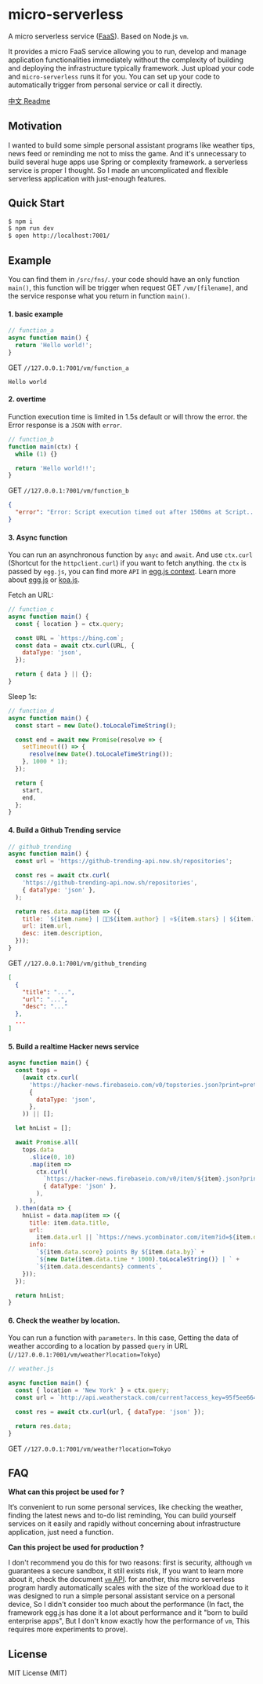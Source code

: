 # micro-serverless

A micro serverless service ([FaaS](https://en.wikipedia.org/wiki/Function_as_a_service)). Based on Node.js `vm`.

It provides a micro FaaS service allowing you to run, develop and manage application functionalities immediately without the complexity of building and deploying the infrastructure typically framework. Just upload your code and `micro-serverless` runs it for you. You can set up your code to automatically trigger from personal service or call it directly.

[中文 Readme](./README.zh-CN.md)

## Motivation

I wanted to build some simple personal assistant programs like weather tips, news feed or reminding me not to miss the game. And it's unnecessary to build several huge apps use Spring or complexity framework. a serverless service is proper I thought. So I made an uncomplicated and flexible serverless application with just-enough features.

## Quick Start

```bash
$ npm i
$ npm run dev
$ open http://localhost:7001/
```

## Example

You can find them in `/src/fns/`. your code should have an only function `main()`, this function will be trigger when request GET `/vm/[filename]`, and the service response what you return in function `main()`.

#### 1. basic example

```js
// function_a
async function main() {
  return 'Hello world!';
}
```

GET `//127.0.0.1:7001/vm/function_a`

```
Hello world
```

#### 2. overtime

Function execution time is limited in 1.5s default or will throw the error. the Error response is a `JSON` with `error`.

```js
// function_b
function main(ctx) {
  while (1) {}

  return 'Hello world!!';
}
```

GET `//127.0.0.1:7001/vm/function_b`

```JSON
{
  "error": "Error: Script execution timed out after 1500ms at Script..."
}
```

#### 3. Async function

You can run an asynchronous function by `anyc` and `await`. And use `ctx.curl` (Shortcut for the `httpclient.curl`) if you want to fetch anything. the `ctx` is passed by `egg.js`, you can find more `API` in [egg.js context](https://eggjs.org/api/Context.html). Learn more about [egg.js](https://eggjs.org/en/index.html) or [koa.js](https://koajs.com/).

Fetch an URL:

```js
// function_c
async function main() {
  const { location } = ctx.query;

  const URL = `https://bing.com`;
  const data = await ctx.curl(URL, {
    dataType: 'json',
  });

  return { data } || {};
}
```

Sleep 1s:

```js
// function_d
async function main() {
  const start = new Date().toLocaleTimeString();

  const end = await new Promise(resolve => {
    setTimeout(() => {
      resolve(new Date().toLocaleTimeString());
    }, 1000 * 1);
  });

  return {
    start,
    end,
  };
}
```

#### 4. Build a **Github Trending** service

```js
// github_trending
async function main() {
  const url = 'https://github-trending-api.now.sh/repositories';

  const res = await ctx.curl(
    'https://github-trending-api.now.sh/repositories',
    { dataType: 'json' },
  );

  return res.data.map(item => ({
    title: `${item.name} | 👨‍💻${item.author} | ⭐️${item.stars} | ${item.language}`,
    url: item.url,
    desc: item.description,
  }));
}
```

GET `//127.0.0.1:7001/vm/github_trending`

```JSON
[
  {
    "title": "...",
    "url": "...",
    "desc": "..."
  },
  ...
]
```

#### 5. Build a realtime **Hacker news** service

```js
async function main() {
  const tops =
    (await ctx.curl(
      'https://hacker-news.firebaseio.com/v0/topstories.json?print=pretty',
      {
        dataType: 'json',
      },
    )) || [];

  let hnList = [];

  await Promise.all(
    tops.data
      .slice(0, 10)
      .map(item =>
        ctx.curl(
          `https://hacker-news.firebaseio.com/v0/item/${item}.json?print=pretty`,
          { dataType: 'json' },
        ),
      ),
  ).then(data => {
    hnList = data.map(item => ({
      title: item.data.title,
      url:
        item.data.url || `https://news.ycombinator.com/item?id=${item.data.id}`,
      info:
        `${item.data.score} points By ${item.data.by}` +
        `${new Date(item.data.time * 1000).toLocaleString()} | ` +
        `${item.data.descendants} comments`,
    }));
  });

  return hnList;
}
```

#### 6. Check the **weather** by location.

You can run a function with `parameters`. In this case, Getting the data of weather according to a location by passed `query` in URL (`//127.0.0.1:7001/vm/weather?location=Tokyo`)

```js
// weather.js

async function main() {
  const { location = 'New York' } = ctx.query;
  const url = `http://api.weatherstack.com/current?access_key=95f5ee664befefc1c49fa0dac0da19c7&query=${location}`;

  const res = await ctx.curl(url, { dataType: 'json' });

  return res.data;
}
```

GET `//127.0.0.1:7001/vm/weather?location=Tokyo`

## FAQ

**What can this project be used for ?**

It‘s convenient to run some personal services, like checking the weather, finding the latest news and to-do list reminding, You can build yourself services on it easily and rapidly without concerning about infrastructure application, just need a function.

**Can this project be used for production ?**

I don't recommend you do this for two reasons: first is security, although `vm` guarantees a secure sandbox, it still exists risk, If you want to learn more about it, check the document [`vm` API](https://nodejs.org/api/vm.html). for another, this micro serverless program hardly automatically scales with the size of the workload due to it was designed to run a simple personal assistant service on a personal device, So I didn't consider too much about the performance (In fact, the framework egg.js has done it a lot about performance and it "born to build enterprise apps", But I don't know exactly how the performance of `vm`, This requires more experiments to prove).

## License

MIT License (MIT)
